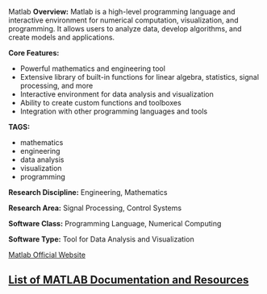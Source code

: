 Matlab
**Overview:**
Matlab is a high-level programming language and interactive environment for numerical computation, visualization, and programming. It allows users to analyze data, develop algorithms, and create models and applications.

**Core Features:**
- Powerful mathematics and engineering tool
- Extensive library of built-in functions for linear algebra, statistics, signal processing, and more
- Interactive environment for data analysis and visualization
- Ability to create custom functions and toolboxes
- Integration with other programming languages and tools

**TAGS:**
- mathematics
- engineering
- data analysis
- visualization
- programming

**Research Discipline:**
Engineering, Mathematics

**Research Area:**
Signal Processing, Control Systems

**Software Class:**
Programming Language, Numerical Computing

**Software Type:**
Tool for Data Analysis and Visualization

[Matlab Official Website](https://www.mathworks.com/products/matlab.html)

[List of MATLAB Documentation and Resources](https://www.mathworks.com/help/matlab/)
--------------------------------------
